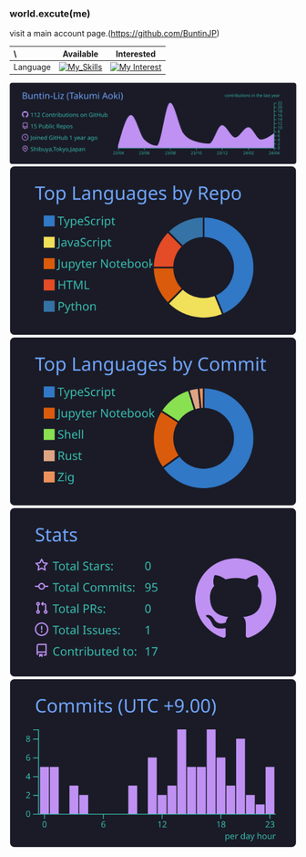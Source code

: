 ### world.excute(me)

visit a main account page.(https://github.com/BuntinJP)

| \                       |                                                         Available                                                          |                                   Interested                                                                          |
| :---------------------- | :------------------------------------------------------------------------------------------------------------------------: | :-------------------------------------------------------------------------------------------------------------------: |
| Language                |    [![My_Skills](https://skillicons.dev/icons?i=ts,js,py,rust)]([https://buntin.xyz](https://github.com/BuntinJP))         | [![My Interest](https://skillicons.dev/icons?i=zig,swift,kotlin,cs,julia)](https://github.com/BuntinJP)         |

[![](https://raw.githubusercontent.com/Buntin-Liz/Buntin-Liz/main/profile-summary-card-output/tokyonight/0-profile-details.svg)](https://github.com/vn7n24fzkq/github-profile-summary-cards)
[![](https://raw.githubusercontent.com/Buntin-Liz/Buntin-Liz/main/profile-summary-card-output/tokyonight/1-repos-per-language.svg)](https://github.com/vn7n24fzkq/github-profile-summary-cards) [![](https://raw.githubusercontent.com/Buntin-Liz/Buntin-Liz/main/profile-summary-card-output/tokyonight/2-most-commit-language.svg)](https://github.com/vn7n24fzkq/github-profile-summary-cards)
[![](https://raw.githubusercontent.com/Buntin-Liz/Buntin-Liz/main/profile-summary-card-output/tokyonight/3-stats.svg)](https://github.com/vn7n24fzkq/github-profile-summary-cards) [![](https://raw.githubusercontent.com/Buntin-Liz/Buntin-Liz/main/profile-summary-card-output/tokyonight/4-productive-time.svg)](https://github.com/vn7n24fzkq/github-profile-summary-cards)

